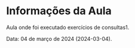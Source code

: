 # Informações da Aula

Aula onde foi executado exercícios de consultas1.

Data: 04 de março de 2024 (2024-03-04).
